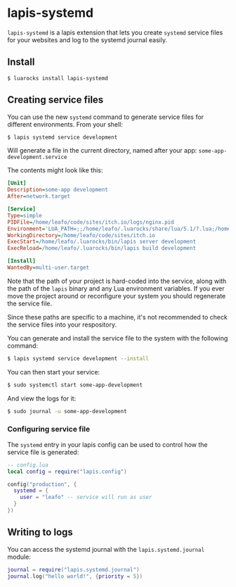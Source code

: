 # lapis-systemd

`lapis-systemd` is a lapis extension that lets you create `systemd` service
files for your websites and log to the systemd journal easily.

## Install

```
$ luarocks install lapis-systemd
```

## Creating service files

You can use the new `systemd` command to generate service files for different
environments. From your shell:

```bash
$ lapis systemd service development
```

Will generate a file in the current directory, named after your app:
`some-app-development.service`

The contents might look like this:

```ini
[Unit]
Description=some-app development
After=network.target

[Service]
Type=simple
PIDFile=/home/leafo/code/sites/itch.io/logs/nginx.pid
Environment='LUA_PATH=;;/home/leafo/.luarocks/share/lua/5.1/?.lua;/home/leafo/.luarocks/share/lua/5.1/?/init.lua' 'LUA_CPATH=;;/home/leafo/.luarocks/lib/lua/5.1/?.so'
WorkingDirectory=/home/leafo/code/sites/itch.io
ExecStart=/home/leafo/.luarocks/bin/lapis server development
ExecReload=/home/leafo/.luarocks/bin/lapis build development

[Install]
WantedBy=multi-user.target
```

Note that the path of your project is hard-coded into the service, along with
the path of the `lapis` binary and any Lua environment variables. If you ever
move the project around or reconfigure your system you should regenerate the
service file.

Since these paths are specific to a machine, it's not recommended to check the
service files into your respository.

You can generate and install the service file to the system with the following
command:

```bash
$ lapis systemd service development --install
```

You can then start your service:

```bash
$ sudo systemctl start some-app-development
```

And view the logs for it:

```bash
$ sudo journal -u some-app-development
```

### Configuring service file

The `systemd` entry in your lapis config can be used to control how the service file is generated:

```lua
-- config.lua
local config = require("lapis.config")

config("production", {
  systemd = {
    user = "leafo" -- service will run as user
  }
})
```

## Writing to logs

You can access the systemd journal with the `lapis.systemd.journal` module:

```lua
journal = require("lapis.systemd.journal")
journal.log("hello world!", {priority = 5})
```

